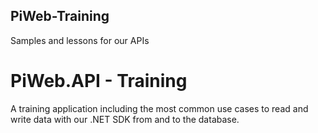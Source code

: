 ## PiWeb-Training

Samples and lessons for our APIs

# PiWeb.API - Training

A training application including the most common use cases to read and write data with our .NET SDK from and to the database.
